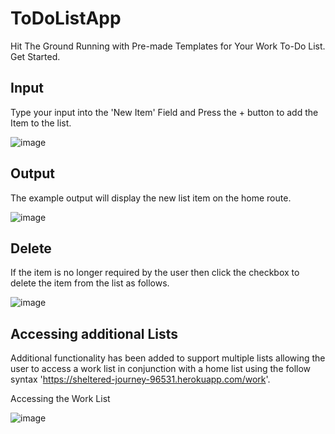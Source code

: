 # ToDoListApp
Hit The Ground Running with Pre-made Templates for Your Work To-Do List. Get Started.

## Input
Type your input into the 'New Item' Field and Press the + button to add the Item to the list.  

![image](https://user-images.githubusercontent.com/91548582/142395191-d0578fcd-1841-47ca-bdee-2ff24307b31f.png)

## Output 
The example output will display the new list item on the home route. 

![image](https://user-images.githubusercontent.com/91548582/142395866-e43fb75e-d6f4-457a-8d79-e5dafc7af9ff.png)

## Delete
If the item is no longer required by the user then click the checkbox to delete the item from the list as follows. 

![image](https://user-images.githubusercontent.com/91548582/142396147-976b30ea-7d51-4c08-ab22-8e991b3c1292.png)

## Accessing additional Lists

Additional functionality has been added to support multiple lists allowing the user to access a work list in conjunction with a home list using the follow syntax 'https://sheltered-journey-96531.herokuapp.com/work'. 

Accessing the Work List 

![image](https://user-images.githubusercontent.com/91548582/142396954-e5ec8ba3-b434-4a85-b056-b4c87d8ed618.png)
